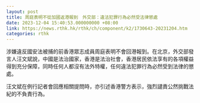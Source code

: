 ```yaml
---
layout: post
title: 周庭表明不從加國返港報到　外交部：違法犯罪行為必然受法律懲處
date: 2023-12-04 15:40:53.000000000 +08:00
link: https://news.rthk.hk/rthk/ch/component/k2/1730643-20231204.htm
categories: rthk
---
```


涉嫌違反國安法被捕的前香港眾志成員周庭表明不會回港報到。在北京，外交部發言人汪文斌說，中國是法治國家，香港是法治社會，香港居民依法享有的各項權益得到充分保障，同時任何人都沒有法外特權，任何違法犯罪行為必然受到法律的懲處。

汪文斌在例行記者會回應相關提問時，亦引述香港警方表示，強烈譴責公然挑戰法紀的不負責行為。

